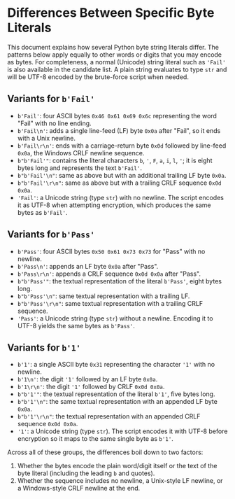 # Differences Between Specific Byte Literals

This document explains how several Python byte string literals differ. The patterns below apply equally to other words or digits that you may encode as bytes.  For completeness, a normal (Unicode) string literal such as `'Fail'` is also available in the candidate list.  A plain string evaluates to type `str` and will be UTF-8 encoded by the brute-force script when needed.

## Variants for `b'Fail'`
- `b'Fail'`: four ASCII bytes `0x46 0x61 0x69 0x6c` representing the word "Fail" with no line ending.
- `b'Fail\n'`: adds a single line-feed (LF) byte `0x0a` after "Fail", so it ends with a Unix newline.
- `b'Fail\r\n'`: ends with a carriage-return byte `0x0d` followed by line-feed `0x0a`, the Windows CRLF newline sequence.
- `b"b'Fail'"`: contains the literal characters `b`, `'`, `F`, `a`, `i`, `l`, `'`; it is eight bytes long and represents the text `b'Fail'`.
- `b"b'Fail'\n"`: same as above but with an additional trailing LF byte `0x0a`.
- `b"b'Fail'\r\n"`: same as above but with a trailing CRLF sequence `0x0d 0x0a`.
- `'Fail'`: a Unicode string (type `str`) with no newline.  The script encodes it as UTF-8 when attempting encryption, which produces the same bytes as `b'Fail'`.

## Variants for `b'Pass'`
- `b'Pass'`: four ASCII bytes `0x50 0x61 0x73 0x73` for "Pass" with no newline.
- `b'Pass\n'`: appends an LF byte `0x0a` after "Pass".
- `b'Pass\r\n'`: appends a CRLF sequence `0x0d 0x0a` after "Pass".
- `b"b'Pass'"`: the textual representation of the literal `b'Pass'`, eight bytes long.
- `b"b'Pass'\n"`: same textual representation with a trailing LF.
- `b"b'Pass'\r\n"`: same textual representation with a trailing CRLF sequence.
- `'Pass'`: a Unicode string (type `str`) without a newline.  Encoding it to UTF-8 yields the same bytes as `b'Pass'`.

## Variants for `b'1'`
- `b'1'`: a single ASCII byte `0x31` representing the character `'1'` with no newline.
- `b'1\n'`: the digit `'1'` followed by an LF byte `0x0a`.
- `b'1\r\n'`: the digit `'1'` followed by CRLF `0x0d 0x0a`.
- `b"b'1'"`: the textual representation of the literal `b'1'`, five bytes long.
- `b"b'1'\n"`: the same textual representation with an appended LF byte `0x0a`.
- `b"b'1'\r\n"`: the textual representation with an appended CRLF sequence `0x0d 0x0a`.
- `'1'`: a Unicode string (type `str`).  The script encodes it with UTF-8 before encryption so it maps to the same single byte as `b'1'`.

Across all of these groups, the differences boil down to two factors:

1. Whether the bytes encode the plain word/digit itself or the text of the byte literal (including the leading `b` and quotes).
2. Whether the sequence includes no newline, a Unix-style LF newline, or a Windows-style CRLF newline at the end.
